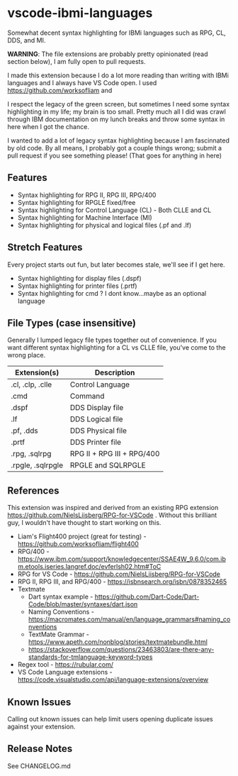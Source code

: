 # vscode-ibmi-languages

Somewhat decent syntax highlighting for IBMi languages such as RPG, CL, DDS, and MI.

**WARNING**: The file extensions are probably pretty opinionated (read section below), I am fully open to pull requests.

I made this extension because I do a lot more reading than writing with IBMi languages and I always have VS Code open.
I used https://github.com/worksofliam and 

I respect the legacy of the green screen, but sometimes I need some syntax highlighting in my life; my brain is too small.
Pretty much all I did was crawl through IBM documentation on my lunch breaks and throw some syntax in here when I got the chance.


I wanted to add a lot of legacy syntax highlighting because I am fascinnated by old code.
By all means, I probably got a couple things wrong; submit a pull request if you see something please!
(That goes for anything in here)


## Features
* Syntax highlighting for RPG II, RPG III, RPG/400
* Syntax highlighting for RPGLE fixed/free
* Syntax highlighting for Control Language (CL) - Both CLLE and CL
* Syntax highlighting for Machine Interface (MI)
* Syntax highlighting for physical and logical files (.pf and .lf)


## Stretch Features
Every project starts out fun, but later becomes stale, we'll see if I get here.

* Syntax highlighting for display files (.dspf)
* Syntax highlighting for printer files (.prtf)
* Syntax highlighting for cmd ? I dont know...maybe as an optional language


## File Types (case insensitive)
Generally I lumped legacy file types together out of convenience.
If you want different syntax highlighting for a CL vs CLLE file, you've come to the wrong place.

| Extension(s)      | Description                |
| ----------------- | -------------------------- |
| .cl, .clp, .clle  | Control Language           |
| .cmd              | Command                    |
| .dspf             | DDS Display file           |
| .lf               | DDS Logical file           |
| .pf, .dds         | DDS Physical file          |
| .prtf             | DDS Printer file           |
| .rpg, .sqlrpg     | RPG II + RPG III + RPG/400 |
| .rpgle, .sqlrpgle | RPGLE and SQLRPGLE         |


## References
This extension was inspired and derived from an existing RPG extension https://github.com/NielsLiisberg/RPG-for-VSCode .
Without this brilliant guy, I wouldn't have thought to start working on this.


* Liam's Flight400 project (great for testing) - https://github.com/worksofliam/flight400
* RPG/400 - https://www.ibm.com/support/knowledgecenter/SSAE4W_9.6.0/com.ibm.etools.iseries.langref.doc/evferlsh02.htm#ToC
* RPG for VS Code - https://github.com/NielsLiisberg/RPG-for-VSCode
* RPG II, RPG III, and RPG/400 - https://isbnsearch.org/isbn/0878352465
* Textmate
  * Dart syntax example - https://github.com/Dart-Code/Dart-Code/blob/master/syntaxes/dart.json
  * Naming Conventions - https://macromates.com/manual/en/language_grammars#naming_conventions
  * TextMate Grammar - https://www.apeth.com/nonblog/stories/textmatebundle.html
  * https://stackoverflow.com/questions/23463803/are-there-any-standards-for-tmlanguage-keyword-types
* Regex tool - https://rubular.com/
* VS Code Language extensions - https://code.visualstudio.com/api/language-extensions/overview


## Known Issues

Calling out known issues can help limit users opening duplicate issues against your extension.

## Release Notes
See CHANGELOG.md
